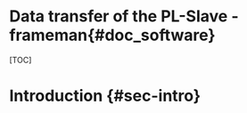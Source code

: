 Data transfer of the PL-Slave - frameman{#doc_software}
==============================

[TOC]


# Introduction {#sec-intro}
